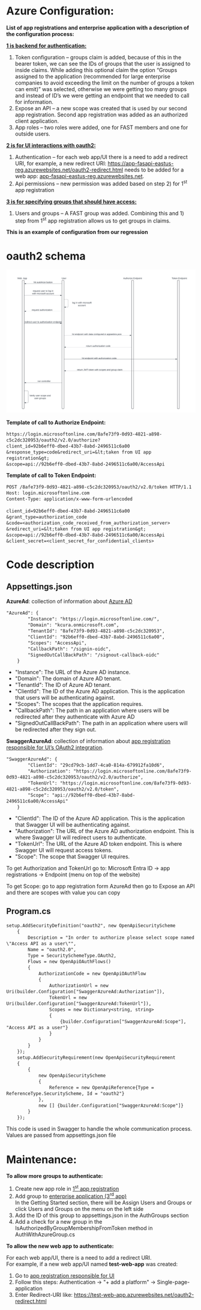 ﻿# <a name="_hlk162351708"></a>Azure Configuration:
**List of app registrations and enterprise application with a description of the configuration process:**

**[1 is backend for authentication:](https://portal.azure.com/#view/Microsoft_AAD_RegisteredApps/ApplicationMenuBlade/~/Overview/appId/92b6eff0-dbed-43b7-8abd-2496511c6a00/isMSAApp~/false)**

1) Token configuration – groups claim is added, because of this in the bearer token, we can see the IDs of groups that the user is assigned to inside claims. While adding this optional claim the option “Groups assigned to the application (recommended for large enterprise companies to avoid exceeding the limit on the number of groups a token can emit)” was selected, otherwise we were getting too many groups and instead of ID’s we were getting an endpoint that we needed to call for information.
1) Expose an API – a new scope was created that is used by our second app registration.
	Second app registration was added as an authorized client application.
1) App roles – two roles were added, one for FAST members and one for outside users.

**[2 is for UI interactions with oauth2:](https://portal.azure.com/#view/Microsoft_AAD_RegisteredApps/ApplicationMenuBlade/~/Overview/appId/29cd79cb-1dd7-4ca0-814a-679912fa10d6/isMSAApp~/false)**

1) Authentication – for each web app/UI there is a need to add a redirect URI, for example, a new redirect URI: <https://app-fasapi-eastus-reg.azurewebsites.net/oauth2-redirect.html> needs to be added for a web app: [app-fasapi-eastus-reg.azurewebsites.net](https://app-fasapi-eastus-reg.azurewebsites.net/).
1) Api permissions – new permission was added based on step 2) for 1<sup>st</sup> app registration

**[3 is for specifying groups that should have access:](https://portal.azure.com/#view/Microsoft_AAD_IAM/ManagedAppMenuBlade/~/Overview/objectId/bcfa1930-dd87-4e9c-9c25-886888ad3636/appId/92b6eff0-dbed-43b7-8abd-2496511c6a00/preferredSingleSignOnMode~/null/servicePrincipalType/Application/fromNav/)** 

1) Users and groups – A FAST group was added. Combining this and 1) step from 1<sup>st</sup> app registration allows us to get groups in claims.

**This is an example of configuration from our regression**  

# oauth2 schema
![](oauth2_flow_schema.png)

**Template of call to Authorize Endpoint:**  
```
https://login.microsoftonline.com/8afe73f9-0d93-4821-a898-c5c2dc320953/oauth2/v2.0/authorize?  
client_id=92b6eff0-dbed-43b7-8abd-2496511c6a00  
&response_type=code&redirect_uri=&lt;taken from UI app registration&gt;  
&scope=api://92b6eff0-dbed-43b7-8abd-2496511c6a00/AccessApi  
```

**Template of call to Token Endpoint:**  
```
POST /8afe73f9-0d93-4821-a898-c5c2dc320953/oauth2/v2.0/token HTTP/1.1  
Host: login.microsoftonline.com  
Content-Type: application/x-www-form-urlencoded  

client_id=92b6eff0-dbed-43b7-8abd-2496511c6a00  
&grant_type=authorization_code  
&code=<authorization_code_received_from_authorization_server>  
&redirect_uri=&lt;taken from UI app registration&gt;  
&scope=api://92b6eff0-dbed-43b7-8abd-2496511c6a00/AccessApi  
&client_secret=<client_secret_for_confidential_clients>  
```

# Code description
## Appsettings.json

**AzureAd**: collection of information about [Azure AD](https://portal.azure.com/#view/Microsoft_AAD_RegisteredApps/ApplicationMenuBlade/~/Overview/appId/92b6eff0-dbed-43b7-8abd-2496511c6a00/isMSAApp~/false)
```
"AzureAd": {
		"Instance": "https://login.microsoftonline.com/",
		"Domain": "kcura.onmicrosoft.com",
		"TenantId": "8afe73f9-0d93-4821-a898-c5c2dc320953",
		"ClientId": "92b6eff0-dbed-43b7-8abd-2496511c6a00",
		"Scopes": "AccessApi",
		"CallbackPath": "/signin-oidc",
		"SignedOutCallBackPath": "/signout-callback-oidc"
	}
```

- "Instance": The URL of the Azure AD instance. 
- "Domain": The domain of Azure AD tenant.
- "TenantId": The ID of Azure AD tenant.
- "ClientId": The ID of the Azure AD application. This is the application that users will be authenticating against.
- "Scopes": The scopes that the application requires. 
- "CallbackPath": The path in an application where users will be redirected after they authenticate with Azure AD
- "SignedOutCallBackPath": The path in an application where users will be redirected after they sign out.

**SwaggerAzureAd**: collection of information about [app registration responsible for UI’s OAuth2 integration](https://portal.azure.com/#view/Microsoft\_AAD\_RegisteredApps/ApplicationMenuBlade/~/Overview/appId/29cd79cb-1dd7-4ca0-814a-679912fa10d6/isMSAApp~/false).

```
"SwaggerAzureAd": {
		"ClientId": "29cd79cb-1dd7-4ca0-814a-679912fa10d6",
		"Authorization": "https://login.microsoftonline.com/8afe73f9-0d93-4821-a898-c5c2dc320953/oauth2/v2.0/authorize",
		"TokenUrl": "https://login.microsoftonline.com/8afe73f9-0d93-4821-a898-c5c2dc320953/oauth2/v2.0/token",
		"Scope": "api://92b6eff0-dbed-43b7-8abd-2496511c6a00/AccessApi"
	}
```

- "ClientId": The ID of the Azure AD application. This is the application that Swagger UI will be authenticating against.
- "Authorization": The URL of the Azure AD authorization endpoint. This is where Swagger UI will redirect users to authenticate. 
- "TokenUrl": The URL of the Azure AD token endpoint. This is where Swagger UI will request access tokens. 
- "Scope": The scope that Swagger UI requires.

To get Authorization and TokenUrl go to:
Microsoft Entra ID -> app registrations -> Endpoint (menu on top of the website)

To get Scope:
go to app registration form AzureAd then go to Expose an API and there are scopes with value you can copy

## Program.cs
```
setup.AddSecurityDefinition("oauth2", new OpenApiSecurityScheme
	{
		Description = "In order to authorize please select scope named \"Access API as a user\"",
		Name = "oauth2.0",
		Type = SecuritySchemeType.OAuth2,
		Flows = new OpenApiOAuthFlows()
		{
			AuthorizationCode = new OpenApiOAuthFlow
			{
				AuthorizationUrl = new Uri(builder.Configuration["SwaggerAzureAd:Authorization"]),
				TokenUrl = new Uri(builder.Configuration["SwaggerAzureAd:TokenUrl"]),
				Scopes = new Dictionary<string, string>
				{
					{builder.Configuration["SwaggerAzureAd:Scope"], "Access API as a user"}
				}
			}
		}
	});
	setup.AddSecurityRequirement(new OpenApiSecurityRequirement
	{
		{
			new OpenApiSecurityScheme
			{
				Reference = new OpenApiReference{Type = ReferenceType.SecurityScheme, Id = "oauth2"}
			},
			new [] {builder.Configuration["SwaggerAzureAd:Scope"]}
		}
	});
```
This code is used in Swagger to handle the whole communication process.  
Values are passed from appsettings.json file

# Maintenance:
**To allow more groups to authenticate:**

1) Create new app role in [1<sup>st</sup> app registration](https://portal.azure.com/#view/Microsoft_AAD_RegisteredApps/ApplicationMenuBlade/~/Overview/appId/29cd79cb-1dd7-4ca0-814a-679912fa10d6/isMSAApp~/false)
1) Add group to [enterprise application (3<sup>rd</sup> app)](https://portal.azure.com/#view/Microsoft_AAD_IAM/ManagedAppMenuBlade/~/Overview/objectId/bcfa1930-dd87-4e9c-9c25-886888ad3636/appId/92b6eff0-dbed-43b7-8abd-2496511c6a00/preferredSingleSignOnMode~/null/servicePrincipalType/Application/fromNav/)  
In the Getting Started section, there will be Assign Users and Groups or click Users and Groups on the menu on the left side
1) Add the ID of this group to appsettings.json in the AuthGroups section
1) Add a check for a new group in the IsAuthorizedByGroupMembershipFromToken method in AuthWithAzureGroup.cs

**To allow the new web app to authenticate:**

For each web app/UI, there is a need to add a redirect URI.  
For example, if a new web app/UI named **test-web-app** was created:
1) Go to [app registration responsible for UI](https://portal.azure.com/#view/Microsoft_AAD_RegisteredApps/ApplicationMenuBlade/~/Overview/appId/29cd79cb-1dd7-4ca0-814a-679912fa10d6/isMSAApp~/false)
1) Follow this steps: Authentication -> "+ add a platform" -> Single-page-application  
1) Enter Redirect-URI like: <https://test-web-app.azurewebsites.net/oauth2-redirect.html>


